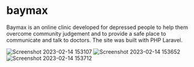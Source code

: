 # baymax

Baymax is an online clinic developed for depressed people to help them overcome community judgement and to provide a safe place to communicate and talk to doctors. The site was built with PHP Laravel.


![Screenshot 2023-02-14 153107](https://user-images.githubusercontent.com/125277143/218753821-60a27625-0641-4aef-93a7-b4a95ac40d03.jpg)
![Screenshot 2023-02-14 153652](https://user-images.githubusercontent.com/125277143/218754516-6cc99111-2b19-4590-b72a-e86830ab7749.jpg)
![Screenshot 2023-02-14 153712](https://user-images.githubusercontent.com/125277143/218754544-94af944f-9043-4f5b-8b90-5a8e233b779d.jpg)
